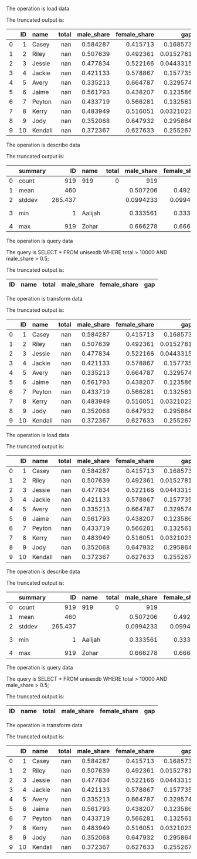 The operation is load data

The truncated output is:

|    |   ID | name    |   total |   male_share |   female_share |       gap |
|---:|-----:|:--------|--------:|-------------:|---------------:|----------:|
|  0 |    1 | Casey   |     nan |     0.584287 |       0.415713 | 0.168573  |
|  1 |    2 | Riley   |     nan |     0.507639 |       0.492361 | 0.0152781 |
|  2 |    3 | Jessie  |     nan |     0.477834 |       0.522166 | 0.0443315 |
|  3 |    4 | Jackie  |     nan |     0.421133 |       0.578867 | 0.157735  |
|  4 |    5 | Avery   |     nan |     0.335213 |       0.664787 | 0.329574  |
|  5 |    6 | Jaime   |     nan |     0.561793 |       0.438207 | 0.123586  |
|  6 |    7 | Peyton  |     nan |     0.433719 |       0.566281 | 0.132561  |
|  7 |    8 | Kerry   |     nan |     0.483949 |       0.516051 | 0.0321023 |
|  8 |    9 | Jody    |     nan |     0.352068 |       0.647932 | 0.295864  |
|  9 |   10 | Kendall |     nan |     0.372367 |       0.627633 | 0.255267  |

The operation is describe data

The truncated output is:

|    | summary   |      ID | name    |   total |   male_share |   female_share |           gap |
|---:|:----------|--------:|:--------|--------:|-------------:|---------------:|--------------:|
|  0 | count     | 919     | 919     |       0 |  919         |    919         | 919           |
|  1 | mean      | 460     |         |         |    0.507206  |      0.492794  |   0.173863    |
|  2 | stddev    | 265.437 |         |         |    0.0994233 |      0.0994233 |   0.0973997   |
|  3 | min       |   1     | Aalijah |         |    0.333561  |      0.333722  |   7.17281e-05 |
|  4 | max       | 919     | Zohar   |         |    0.666278  |      0.666439  |   0.332879    |

The operation is query data

The query is SELECT * FROM unisexdb WHERE total > 10000 AND male_share > 0.5;

The truncated output is:

| ID   | name   | total   | male_share   | female_share   | gap   |
|------|--------|---------|--------------|----------------|-------|

The operation is transform data

The truncated output is:

|    |   ID | name    |   total |   male_share |   female_share |       gap | Gender_Category   |
|---:|-----:|:--------|--------:|-------------:|---------------:|----------:|:------------------|
|  0 |    1 | Casey   |     nan |     0.584287 |       0.415713 | 0.168573  | Primarily Male    |
|  1 |    2 | Riley   |     nan |     0.507639 |       0.492361 | 0.0152781 | Primarily Male    |
|  2 |    3 | Jessie  |     nan |     0.477834 |       0.522166 | 0.0443315 | Primarily Female  |
|  3 |    4 | Jackie  |     nan |     0.421133 |       0.578867 | 0.157735  | Primarily Female  |
|  4 |    5 | Avery   |     nan |     0.335213 |       0.664787 | 0.329574  | Primarily Female  |
|  5 |    6 | Jaime   |     nan |     0.561793 |       0.438207 | 0.123586  | Primarily Male    |
|  6 |    7 | Peyton  |     nan |     0.433719 |       0.566281 | 0.132561  | Primarily Female  |
|  7 |    8 | Kerry   |     nan |     0.483949 |       0.516051 | 0.0321023 | Primarily Female  |
|  8 |    9 | Jody    |     nan |     0.352068 |       0.647932 | 0.295864  | Primarily Female  |
|  9 |   10 | Kendall |     nan |     0.372367 |       0.627633 | 0.255267  | Primarily Female  |

The operation is load data

The truncated output is:

|    |   ID | name    |   total |   male_share |   female_share |       gap |
|---:|-----:|:--------|--------:|-------------:|---------------:|----------:|
|  0 |    1 | Casey   |     nan |     0.584287 |       0.415713 | 0.168573  |
|  1 |    2 | Riley   |     nan |     0.507639 |       0.492361 | 0.0152781 |
|  2 |    3 | Jessie  |     nan |     0.477834 |       0.522166 | 0.0443315 |
|  3 |    4 | Jackie  |     nan |     0.421133 |       0.578867 | 0.157735  |
|  4 |    5 | Avery   |     nan |     0.335213 |       0.664787 | 0.329574  |
|  5 |    6 | Jaime   |     nan |     0.561793 |       0.438207 | 0.123586  |
|  6 |    7 | Peyton  |     nan |     0.433719 |       0.566281 | 0.132561  |
|  7 |    8 | Kerry   |     nan |     0.483949 |       0.516051 | 0.0321023 |
|  8 |    9 | Jody    |     nan |     0.352068 |       0.647932 | 0.295864  |
|  9 |   10 | Kendall |     nan |     0.372367 |       0.627633 | 0.255267  |

The operation is describe data

The truncated output is:

|    | summary   |      ID | name    |   total |   male_share |   female_share |           gap |
|---:|:----------|--------:|:--------|--------:|-------------:|---------------:|--------------:|
|  0 | count     | 919     | 919     |       0 |  919         |    919         | 919           |
|  1 | mean      | 460     |         |         |    0.507206  |      0.492794  |   0.173863    |
|  2 | stddev    | 265.437 |         |         |    0.0994233 |      0.0994233 |   0.0973997   |
|  3 | min       |   1     | Aalijah |         |    0.333561  |      0.333722  |   7.17281e-05 |
|  4 | max       | 919     | Zohar   |         |    0.666278  |      0.666439  |   0.332879    |

The operation is query data

The query is SELECT * FROM unisexdb WHERE total > 10000 AND male_share > 0.5;

The truncated output is:

| ID   | name   | total   | male_share   | female_share   | gap   |
|------|--------|---------|--------------|----------------|-------|

The operation is transform data

The truncated output is:

|    |   ID | name    |   total |   male_share |   female_share |       gap | Gender_Category   |
|---:|-----:|:--------|--------:|-------------:|---------------:|----------:|:------------------|
|  0 |    1 | Casey   |     nan |     0.584287 |       0.415713 | 0.168573  | Primarily Male    |
|  1 |    2 | Riley   |     nan |     0.507639 |       0.492361 | 0.0152781 | Primarily Male    |
|  2 |    3 | Jessie  |     nan |     0.477834 |       0.522166 | 0.0443315 | Primarily Female  |
|  3 |    4 | Jackie  |     nan |     0.421133 |       0.578867 | 0.157735  | Primarily Female  |
|  4 |    5 | Avery   |     nan |     0.335213 |       0.664787 | 0.329574  | Primarily Female  |
|  5 |    6 | Jaime   |     nan |     0.561793 |       0.438207 | 0.123586  | Primarily Male    |
|  6 |    7 | Peyton  |     nan |     0.433719 |       0.566281 | 0.132561  | Primarily Female  |
|  7 |    8 | Kerry   |     nan |     0.483949 |       0.516051 | 0.0321023 | Primarily Female  |
|  8 |    9 | Jody    |     nan |     0.352068 |       0.647932 | 0.295864  | Primarily Female  |
|  9 |   10 | Kendall |     nan |     0.372367 |       0.627633 | 0.255267  | Primarily Female  |

